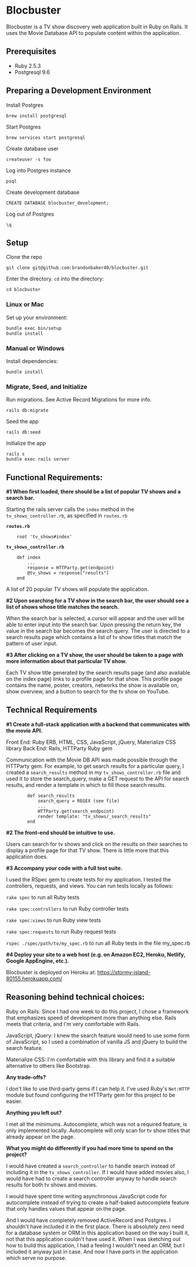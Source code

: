 # Blocbuster
Blocbuster is a TV show discovery web application built in Ruby on Rails. It uses the Movie Database API to populate content within the application.

## Prerequisites

* Ruby 2.5.3
* Postgresql 9.6

## Preparing a Development Environment

Install Postgres

    brew install postgresql

Start Postgres

    brew services start postgresql

Create database user

    createuser -s foo
Log into Postgres instance

	psql

Create development database

	CREATE DATABASE blocbuster_development;

Log out of Postgres

	\q

## Setup

Clone the repo

	git clone git@github.com:brandonbaker40/blocbuster.git

Enter the directory. `cd` into the directory:

	cd blocbuster

### Linux or Mac

Set up your environment:

    bundle exec bin/setup
    bundle install

### Manual or Windows

Install dependencies:

    bundle install

### Migrate, Seed, and Initialize

Run migrations. See Active Record Migrations for more info.

	rails db:migrate
Seed the app

	rails db:seed
Initialize the app

	rails s
    bundle exec rails server

## Functional Requirements:

**#1 When first loaded, there should be a list of popular TV shows and a search bar.**

Starting the rails server calls the `index` method in the `tv_shows_controller.rb`, as specified in `routes.rb`

**`routes.rb`**

        root 'tv_shows#index'

**`tv_shows_controller.rb`**

        def index
            ...
            response = HTTParty.get(endpoint)
            @tv_shows = response["results"]
        end

A list of 20 popular TV shows will populate the application.

**#2 Upon searching for a TV show in the search bar, the user should see a list of shows whose title matches the search.**

When the search bar is selected, a cursor will appear and the user will be able to enter input into the search bar. Upon pressing the return key, the value in the search bar becomes the search query. The user is directed to a search results page which contains a list of tv show titles that match the pattern of user input.

**#3 After clicking on a TV show, the user should be taken to a page with more information about that particular TV show.**

Each TV show title generated by the search results page (and also available on the index page) links to a profile page for that show. This profile page contains the name, poster, creators, networks the show is available on, show overview, and a button to search for the tv show on YouTube.

## Technical Requirements

**#1 Create a full-stack application with a backend that communicates with the movie API.**

Front End: Ruby ERB, HTML, CSS, JavaScript, jQuery, Materialize CSS library
Back End: Rails, HTTParty Ruby gem

Communication with the Movie DB API was made possible through the HTTParty gem. For example, to get search results for a particular query, I created a `search_results` method in my `tv_shows_controller.rb` file and used it to store the search_query, make a GET request to the API for search results, and render a template in which to fill those search results.

            def search_results
                search_query = REGEX (see file)
                ...
                HTTParty.get(search_endpoint)
                render template: "tv_shows/_search_results"
            end

**#2 The front-end should be intuitive to use.**

Users can search for tv shows and click on the results on their searches to display a profile page for that TV show. There is little more that this application does.

**#3 Accompany your code with a full test suite.**

I used the RSpec gem to create tests for my application. I tested the controllers, requests, and views. You can run tests locally as follows:

`rake spec` to run all Ruby tests

`rake spec:controllers` to run Ruby controller tests

`rake spec:views` to run Ruby view tests

`rake spec:requests` to run Ruby request tests

`rspec ./spec/path/to/my_spec.rb` to run all Ruby tests in the file my_spec.rb

**#4 Deploy your site to a web host (e.g. on Amazon EC2, Heroku, Netlify, Google AppEngine, etc.).**

Blocbuster is deployed on  Heroku at: https://stormy-island-80155.herokuapp.com/

## Reasoning behind technical choices:

Ruby on Rails: Since I had one week to do this project, I chose a framework that emphasizes speed of development more than anything else. Rails meets that criteria, and I'm very comfortable with Rails.

JavaScript, jQuery: I knew the search feature would need to use some form of JavaScript, so I used a combination of vanilla JS and jQuery to build the search feature.

Materialize CSS: I'm comfortable with this library and find it a suitable alternative to others like Bootstrap.

**Any trade-offs?**

I don't like to use third-party gems if I can help it. I've used Ruby's `Net:HTTP` module but found configuring the HTTParty gem for this project to be easier.

**Anything you left out?**

I met all the minimums. Autocomplete, which was not a required feature, is only implemented locally. Autocomplete will only scan for tv show titles that already appear on the page.

**What you might do differently if you had more time to spend on the project?**

I would have created a `search_controller` to handle search instead of including it in the `tv_shows_controller`. If I would have added movies also, I would have had to create a search controller anyway to handle search results for both tv shows and movies.

I would have spent time writing asynchronous JavaScript code for autocomplete instead of trying to create a half-baked autocomplete feature that only handles values that appear on the page.

And I would have completely removed ActiveRecord and Postgres. I shouldn't have included it in the first place. There is absolutely zero need for a database system or ORM in this application based on the way I built it, not that this application couldn't have used it. When I was sketching out how to build this application, I had a feeling I wouldn't need an ORM, but I included it anyway just in case. And now I have parts in the application which serve no purpose.
